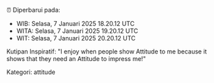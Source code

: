 ⏰ Diperbarui pada:
- WIB: Selasa, 7 Januari 2025 18.20.12 UTC
- WITA: Selasa, 7 Januari 2025 19.20.12 UTC
- WIT: Selasa, 7 Januari 2025 20.20.12 UTC

Kutipan Inspiratif:
"I enjoy when people show Attitude to me because it shows that they need an Attitude to impress me!"


Kategori: attitude

